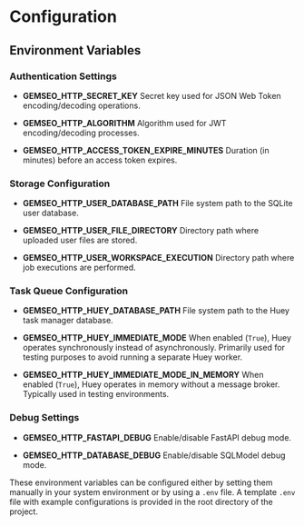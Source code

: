 <!--
Copyright 2021 IRT Saint Exupéry, https://www.irt-saintexupery.com

This work is licensed under the Creative Commons Attribution-ShareAlike 4.0
International License. To view a copy of this license, visit
http://creativecommons.org/licenses/by-sa/4.0/ or send a letter to Creative
Commons, PO Box 1866, Mountain View, CA 94042, USA.
-->
# Configuration

## Environment Variables

### Authentication Settings
- **GEMSEO_HTTP_SECRET_KEY**
  Secret key used for JSON Web Token encoding/decoding operations.

- **GEMSEO_HTTP_ALGORITHM**
  Algorithm used for JWT encoding/decoding processes.

- **GEMSEO_HTTP_ACCESS_TOKEN_EXPIRE_MINUTES**
  Duration (in minutes) before an access token expires.

### Storage Configuration
- **GEMSEO_HTTP_USER_DATABASE_PATH**
  File system path to the SQLite user database.

- **GEMSEO_HTTP_USER_FILE_DIRECTORY**
  Directory path where uploaded user files are stored.

- **GEMSEO_HTTP_USER_WORKSPACE_EXECUTION**
  Directory path where job executions are performed.

### Task Queue Configuration
- **GEMSEO_HTTP_HUEY_DATABASE_PATH**
  File system path to the Huey task manager database.

- **GEMSEO_HTTP_HUEY_IMMEDIATE_MODE**
  When enabled (`True`), Huey operates synchronously instead of asynchronously.
  Primarily used for testing purposes to avoid running a separate Huey worker.

- **GEMSEO_HTTP_HUEY_IMMEDIATE_MODE_IN_MEMORY**
  When enabled (`True`), Huey operates in memory without a message broker.
  Typically used in testing environments.

### Debug Settings
- **GEMSEO_HTTP_FASTAPI_DEBUG**
  Enable/disable FastAPI debug mode.

- **GEMSEO_HTTP_DATABASE_DEBUG**
  Enable/disable SQLModel debug mode.

These environment variables can be configured either by setting them manually in your system environment or by using a
`.env` file.
A template `.env` file with example configurations is provided in the root directory of the project.
